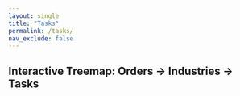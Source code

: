 ```yaml
---
layout: single
title: "Tasks"
permalink: /tasks/
nav_exclude: false
---
```


<script src="https://d3js.org/d3.v7.min.js"></script>

<h2>Interactive Treemap: Orders → Industries → Tasks</h2>
<div id="treemap"></div>

<script>
document.addEventListener("DOMContentLoaded", function () {
  const width = 960;
  const height = 600;
  const color = d3.scaleOrdinal(d3.schemeCategory10);

  const svg = d3.select("#treemap")
    .append("svg")
    .attr("viewBox", [0, 0, width, height])
    .style("font-family", "sans-serif")
    .style("font-size", "14px");

  d3.json("/assets/data/Tasks.json").then(data => {
    const fullRoot = d3.hierarchy(data)
      .sum(d => d.size || 0)
      .sort((a, b) => b.value - a.value);

    d3.treemap()
      .size([width, height])
      .paddingInner(2)(fullRoot);

    const group = svg.append("g");

    draw(fullRoot); // show all Orders initially

    function draw(node) {
      group.selectAll("*").remove();

      // Set up new layout for this node's children
      const hierarchyData = d3.hierarchy(node.data || node)
        .sum(d => d.size || 0)
        .sort((a, b) => b.value - a.value);

      d3.treemap()
        .size([width, height])
        .paddingInner(2)(hierarchyData);

      const children = hierarchyData.children || [];

      // Render all children of this node
      const nodes = group.selectAll("g")
        .data(children)
        .join("g")
        .attr("transform", d => `translate(${d.x0},${d.y0})`)
        .style("cursor", d => d.children ? "pointer" : "default")
        .on("click", (event, d) => {
          event.stopPropagation();
          draw(d);
        });

      nodes.append("rect")
        .attr("width", d => d.x1 - d.x0)
        .attr("height", d => d.y1 - d.y0)
        .attr("fill", d => {
          const top = d.ancestors().slice(-2)[0]; // the Order
          return color(top?.data.name || d.data.name);
        })
        .attr("stroke", "#fff");

      nodes.append("text")
        .attr("x", 4)
        .attr("y", 18)
        .text(d => d.data.name)
        .attr("fill", "white")
        .style("font-size", "12px")
        .style("pointer-events", "none");

      // Click background to go up
      svg.on("click", () => {
        if (node.parent) draw(node.parent);
      });
    }
  }).catch(err => {
    console.error("Error loading JSON:", err);
  });
});
</script>

